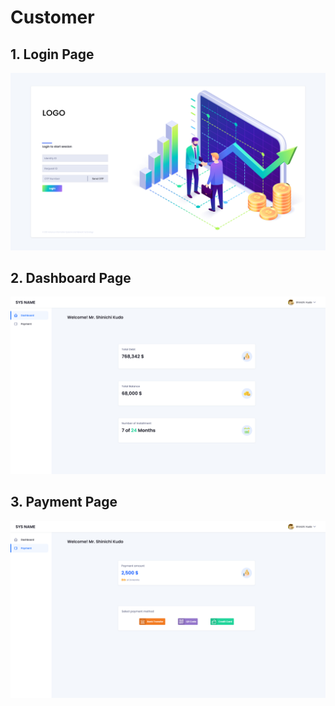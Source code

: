 # Customer

## 1. Login Page

![Login Page for customers](<../../../../.gitbook/assets/image (8) (1).png>)

## 2. Dashboard Page

![Dashboard Page for customers](<../../../../.gitbook/assets/image (11) (1) (1).png>)

## 3. Payment Page

![Payment Page for customers](<../../../../.gitbook/assets/image (6) (1) (1).png>)
